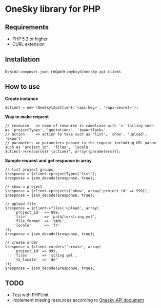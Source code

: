 OneSky library for PHP
======================

## Requirements

- PHP 5.3 or higher
- CURL extension

## Installation

In your `composer.json`, require `amyboyd/onesky-api-client`.

## How to use

**Create instance**

    $client = new \OneSky\ApiClient('<api-key>', '<api-secret>');

**Way to make request**

    // resource   => name of resource in camelcase with 's' tailing such as 'projectTypes', 'quotations', 'importTasks'
    // action     => action to take such as 'list', 'show', 'upload', 'export'
    // parameters => parameters passed in the request including URL param such as 'project_id', 'files', 'locale'
    $client->{resource}('{action}', array({parameters}));

**Sample request and get response in array**

    // list project groups
    $response = $client->projectTypes('list');
    $response = json_decode($response, true);

    // show a project
    $response = $client->projects('show', array('project_id' => 999));
    $response = json_decode($response, true);

    // upload file
    $response = $client->files('upload', array(
        'project_id'  => 999,
        'file'        => 'path/to/string.yml',
        'file_format' => 'YAML',
        'locale'      => 'fr'
    ));
    $response = json_decode($response, true);

    // create order
    $response = $client->orders('create', array(
        'project_id' => 999,
        'files'      => 'string.yml',
        'to_locale'  => 'de'
    ));
    $response = json_decode($response, true);

## TODO

- Test with PHPUnit
- Implement missing resources according to [Onesky API document](https://github.com/onesky/api-documentation-platform)
